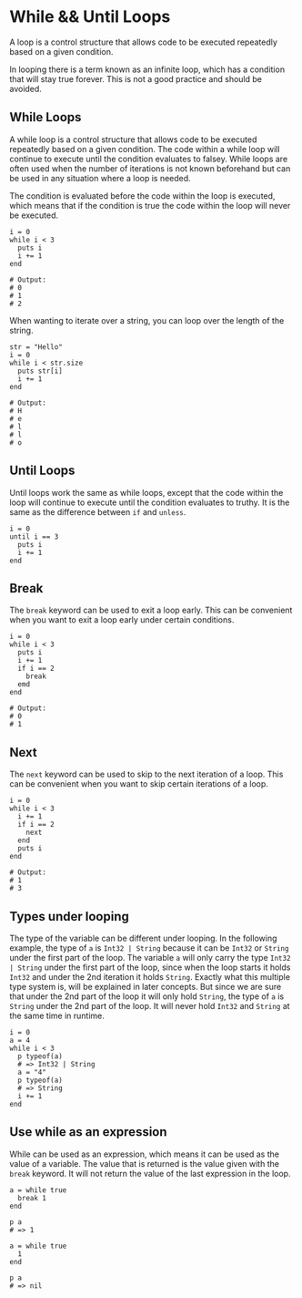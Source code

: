 # While && Until Loops

A loop is a control structure that allows code to be executed repeatedly based on a given condition.

In looping there is a term known as an infinite loop, which has a condition that will stay true forever.
This is not a good practice and should be avoided.

## While Loops

A while loop is a control structure that allows code to be executed repeatedly based on a given condition.
The code within a while loop will continue to execute until the condition evaluates to falsey.
While loops are often used when the number of iterations is not known beforehand but can be used in any situation where a loop is needed.

The condition is evaluated before the code within the loop is executed, which means that if the condition is true the code within the loop will never be executed.

```crystal
i = 0
while i < 3
  puts i
  i += 1
end

# Output:
# 0
# 1
# 2
```

When wanting to iterate over a string, you can loop over the length of the string.

```crystal
str = "Hello"
i = 0
while i < str.size
  puts str[i]
  i += 1
end

# Output:
# H
# e
# l
# l
# o
```

## Until Loops

Until loops work the same as while loops, except that the code within the loop will continue to execute until the condition evaluates to truthy.
It is the same as the difference between `if` and `unless`.

```crystal
i = 0
until i == 3
  puts i
  i += 1
end
```

## Break

The `break` keyword can be used to exit a loop early.
This can be convenient when you want to exit a loop early under certain conditions.

```crystal
i = 0
while i < 3
  puts i
  i += 1
  if i == 2
    break
  emd
end

# Output:
# 0
# 1
```

## Next

The `next` keyword can be used to skip to the next iteration of a loop.
This can be convenient when you want to skip certain iterations of a loop.

```crystal
i = 0
while i < 3
  i += 1
  if i == 2
    next
  end
  puts i
end

# Output:
# 1
# 3
```

## Types under looping

The type of the variable can be different under looping.
In the following example, the type of `a` is `Int32 | String` because it can be `Int32` or `String` under the first part of the loop.
The variable `a` will only carry the type `Int32 | String` under the first part of the loop, since when the loop starts it holds `Int32` and under the 2nd iteration it holds `String`.
Exactly what this multiple type system is, will be explained in later concepts.
But since we are sure that under the 2nd part of the loop it will only hold `String`, the type of `a` is `String` under the 2nd part of the loop.
It will never hold `Int32` and `String` at the same time in runtime.

```crystal
i = 0
a = 4
while i < 3
  p typeof(a)
  # => Int32 | String
  a = "4"
  p typeof(a)
  # => String
  i += 1
end
```

## Use while as an expression

While can be used as an expression, which means it can be used as the value of a variable.
The value that is returned is the value given with the `break` keyword.
It will not return the value of the last expression in the loop.

```crystal
a = while true
  break 1
end

p a
# => 1

a = while true
  1
end

p a
# => nil
```

[while]: https://crystal-lang.org/reference/latest/syntax_and_semantics/while.html
[until]: https://crystal-lang.org/reference/latest/syntax_and_semantics/until.html
[break]: https://crystal-lang.org/reference/latest/syntax_and_semantics/break.html
[next]: https://crystal-lang.org/reference/latest/syntax_and_semantics/next.html
